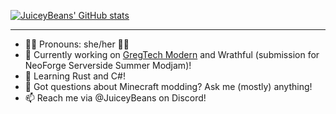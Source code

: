 [![JuiceyBeans' GitHub stats](https://github-readme-stats.vercel.app/api?username=JuiceyBeans)](https://github.com/anuraghazra/github-readme-stats)
<hr>

- 🏳️‍🌈 Pronouns: she/her 🏳️‍⚧️
- 🧐 Currently working on [GregTech Modern](https://github.com/GregTechCEu/GregTech-Modern) and Wrathful (submission for NeoForge Serverside Summer Modjam)!
- 🌱 Learning Rust and C#!
- 💬 Got questions about Minecraft modding? Ask me (mostly) anything!
- 📫 Reach me via @JuiceyBeans on Discord!
